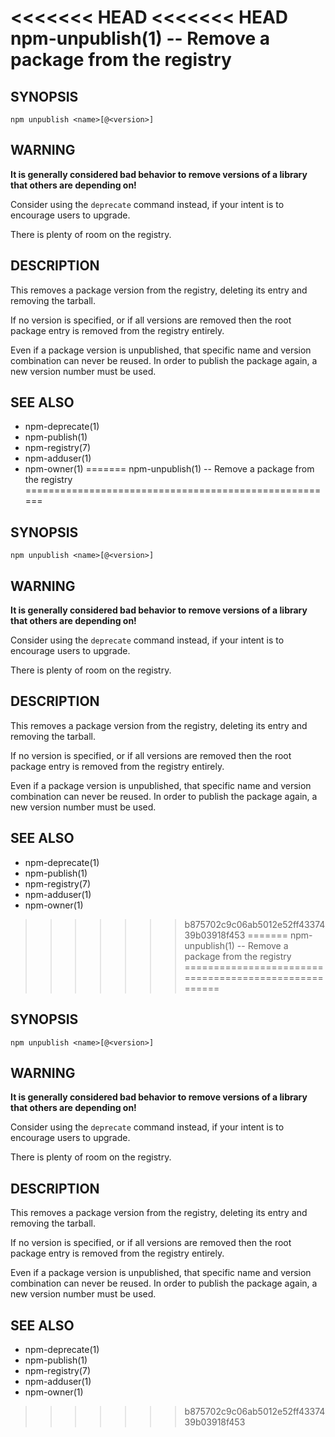 <<<<<<< HEAD
<<<<<<< HEAD
npm-unpublish(1) -- Remove a package from the registry
======================================================

## SYNOPSIS

    npm unpublish <name>[@<version>]

## WARNING

**It is generally considered bad behavior to remove versions of a library
that others are depending on!**

Consider using the `deprecate` command
instead, if your intent is to encourage users to upgrade.

There is plenty of room on the registry.

## DESCRIPTION

This removes a package version from the registry, deleting its
entry and removing the tarball.

If no version is specified, or if all versions are removed then
the root package entry is removed from the registry entirely.

Even if a package version is unpublished, that specific name and
version combination can never be reused.  In order to publish the
package again, a new version number must be used.

## SEE ALSO

* npm-deprecate(1)
* npm-publish(1)
* npm-registry(7)
* npm-adduser(1)
* npm-owner(1)
=======
npm-unpublish(1) -- Remove a package from the registry
======================================================

## SYNOPSIS

    npm unpublish <name>[@<version>]

## WARNING

**It is generally considered bad behavior to remove versions of a library
that others are depending on!**

Consider using the `deprecate` command
instead, if your intent is to encourage users to upgrade.

There is plenty of room on the registry.

## DESCRIPTION

This removes a package version from the registry, deleting its
entry and removing the tarball.

If no version is specified, or if all versions are removed then
the root package entry is removed from the registry entirely.

Even if a package version is unpublished, that specific name and
version combination can never be reused.  In order to publish the
package again, a new version number must be used.

## SEE ALSO

* npm-deprecate(1)
* npm-publish(1)
* npm-registry(7)
* npm-adduser(1)
* npm-owner(1)
>>>>>>> b875702c9c06ab5012e52ff4337439b03918f453
=======
npm-unpublish(1) -- Remove a package from the registry
======================================================

## SYNOPSIS

    npm unpublish <name>[@<version>]

## WARNING

**It is generally considered bad behavior to remove versions of a library
that others are depending on!**

Consider using the `deprecate` command
instead, if your intent is to encourage users to upgrade.

There is plenty of room on the registry.

## DESCRIPTION

This removes a package version from the registry, deleting its
entry and removing the tarball.

If no version is specified, or if all versions are removed then
the root package entry is removed from the registry entirely.

Even if a package version is unpublished, that specific name and
version combination can never be reused.  In order to publish the
package again, a new version number must be used.

## SEE ALSO

* npm-deprecate(1)
* npm-publish(1)
* npm-registry(7)
* npm-adduser(1)
* npm-owner(1)
>>>>>>> b875702c9c06ab5012e52ff4337439b03918f453
